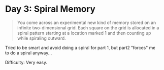 # Day 3: Spiral Memory

> You come across an experimental new kind of memory stored on an infinite two-dimensional grid.
> Each square on the grid is allocated in a spiral pattern starting at a location marked 1 and 
> then counting up while spiraling outward.

Tried to be smart and avoid doing a spiral for part 1, but part2 "forces" me to do a spiral anyway...

Difficulty: Very easy.